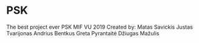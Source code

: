 # PSK
The best project ever
PSK MIF VU 2019
Created by:
Matas Savickis
Justas Tvarijonas
Andrius Bentkus
Greta Pyrantaitė
Džiugas Mažulis
